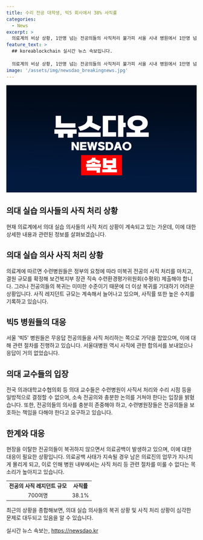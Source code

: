 ```yaml
---
title: 수리 전공 대학생, 빅5 회사에서 38% 사직률
categories:
  - News
excerpt: >
  의료계의 비상 상황, 1만명 넘는 전공의들의 사직처리 불가피 서울 시내 병원에서 1만명 넘는 전공의들의 복귀가 어려운 상황. 정부의 유도에도 불구하고 전공의들은 대부분 무응답으로 사직 처리를 피하고 있음. 빅5 병원들은 사직 절차를 가속화하며 의료계의 반발도 이어지고 있음. 의대 교수들은 소속 전공의와 충분한 논의를 거쳐야 한다는 입장을 내며 상황이 긴급하다고 요구. 현장에서 업무공백이 발생하고 있어 하반기 전공의 모집 예정대로 진행될 예정이지만, 상황은 불안하다.
feature_text: >
  ## koreablockchain 실시간 뉴스 속보입니다.

  의료계의 비상 상황, 1만명 넘는 전공의들의 사직처리 불가피 서울 시내 병원에서 1만명 넘는 전공의들의 복귀가 어려운 상황. 정부의 유도에도 불구하고 전공의들은 대부분 무응답으로 사직 처리를 피하고 있음. 빅5 병원들은 사직 절차를 가속화하며 의료계의 반발도 이어지고 있음. 의대 교수들은 소속 전공의와 충분한 논의를 거쳐야 한다는 입장을 내며 상황이 긴급하다고 요구. 현장에서 업무공백이 발생하고 있어 하반기 전공의 모집 예정대로 진행될 예정이지만, 상황은 불안하다.
image: '/assets/img/newsdao_breakingnews.jpg'
---
```


<p><img src="/assets/img/newsdao_breakingnews.jpg" alt="koreablockchain 속보" /></p>

<h2 data-ke-size="size26">의대 실습 의사들의 사직 처리 상황</h2>

<p data-ke-size="size16">현재 의료계에서 의대 실습 의사들의 사직 처리 상황이 계속되고 있는 가운데, 이에 대한 상세한 내용과 관련된 정보를 살펴보겠습니다.</p>

<h2 data-ke-size="size26">의대 실습 의사 사직 처리 상황</h2>

<p data-ke-size="size16">의료계에 따르면 수련병원들은 정부의 요청에 따라 미복귀 전공의 사직 처리를 마치고, 결원 규모를 확정해 보건복지부 장관 직속 수련환경평가위원회(수평위) 제출해야 합니다. 그러나 전공의들의 복귀는 미미한 수준이기 때문에 더 이상 복귀를 기대하기 어려운 상황입니다. 사직 레지던트 규모는 계속해서 늘어나고 있으며, 사직률 또한 높은 수치를 기록하고 있습니다.</p>

<h2 data-ke-size="size26">빅5 병원들의 대응</h2>

<p data-ke-size="size16">서울 '빅5' 병원들은 무응답 전공의들을 사직 처리하는 쪽으로 가닥을 잡았으며, 이에 대해 관련 절차를 진행하고 있습니다. 서울대병원 역시 사직에 관한 합의서를 보내었으나 응답이 거의 없었습니다.</p>

<h2 data-ke-size="size26">의대 교수들의 입장</h2>

<p data-ke-size="size16">전국 의과대학교수협의회 등 의대 교수들은 수련병원이 사직서 처리와 수리 시점 등을 일방적으로 결정할 수 없으며, 소속 전공의와 충분한 논의를 거쳐야 한다는 입장을 밝혔습니다. 또한, 전공의들의 의사를 충분히 존중해야 하고, 수련병원장들은 전공의들을 보호하는 책임을 다해야 한다고 요구하고 있습니다.</p>

<h2 data-ke-size="size26">한계와 대응</h2>

<p data-ke-size="size16">현장을 이탈한 전공의들이 복귀하지 않으면서 의료공백이 발생하고 있으며, 이에 대한 대응이 필요한 상황입니다. 의료공백 사태가 지속될 경우 남은 의료진의 업무가 지나치게 몰리게 되고, 이로 인해 병원 내부에서는 사직 처리 등 관련 절차를 미룰 수 없다는 목소리가 높아지고 있습니다.</p>

<table>
  <tr>
    <td style="text-align: center; height: 17px;"><b>전공의 사직 레지던트 규모</b></td>
    <td style="text-align: center; height: 17px;"><b>사직률</b></td>
  </tr>
  <tr>
    <td style="text-align: center; height: 17px;">700여명</td>
    <td style="text-align: center; height: 17px;">38.1%</td>
  </tr>
</table>

<p data-ke-size="size16">최근의 상황을 종합해보면, 의대 실습 의사들의 복귀 상황 및 사직 처리 상황이 심각한 문제로 대두되고 있음을 알 수 있습니다.</p>
실시간 뉴스 속보는, <a href="https://newsdao.kr" rel="dofollow">https://newsdao.kr</a>


